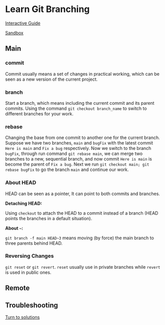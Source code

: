 # Learn Git Branching 
[Interactive Guide](https://learngitbranching.js.org/)

[Sandbox](https://learngitbranching.js.org/?NODEMO)

## Main 

### commit 

Commit usually means a set of changes in practical working, which can be seen as a new version of the current project. 

### branch 

Start a branch, which means including the current commit and its parent commits. Using the command `git checkout branch_name` to switch to different branches for your work. 

### rebase

Changing the base from one commit to another one for the current branch. Suppose we have two branches, `main` and `bugFix` with the latest commit `Here is main` and `Fix a bug` respectively. Now we switch to the branch `bugFix`, through run command `git rebase main`, we can merge two branches to a new, sequential branch, and now commit `Here is main` is become the parent of `Fix a bug`. Next we run `git checkout main; git rebase bugFix` to go the branch `main` and continue our work. 

### About HEAD
HEAD can be seen as a pointer, It can point to both commits and branches. 

**Detaching HEAD:**

Using `checkout` to attach the HEAD to a commit instead of a branch (HEAD points the branches in a default situation).

**About `~`:**

`git branch -f main HEAD~3` means moving (by force) the main branch to three parents behind HEAD.

### Reversing Changes 

`git reset` or `git revert`. `reset` usually use in private branches while `revert` is used in public ones.

## Remote

## Troubleshooting 
[Turn to solutions](https://github.com/YILIN1031/TheMissingSemester/blob/main/git/git.md#troubleshooting)
